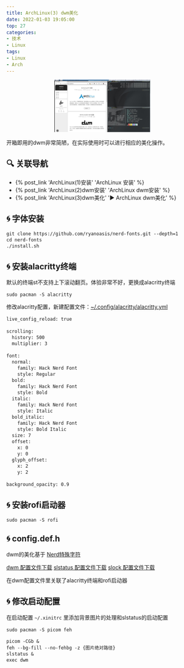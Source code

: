 ```yaml
---
title: ArchLinux(3) dwm美化
date: 2022-01-03 19:05:00
top: 27
categories:
- 技术
- Linux
tags:
- Linux
- Arch
---
```

<center><img src="/images/dwm-2.png" width=50% height=50% align=center/></center>   

开箱即用的dwm非常简陋，在实际使用时可以进行相应的美化操作。

<!--more-->

## 🔍 关联导航

- {% post_link 'ArchLinux(1)安装' 'ArchLinux 安装' %}
- {% post_link 'ArchLinux(2)dwm安装' 'ArchLinux dwm安装' %}
- {% post_link 'ArchLinux(3)dwm美化' '▶️ ArchLinux dwm美化' %}

## 🌀 字体安装
````
git clone https://github.com/ryanoasis/nerd-fonts.git --depth=1
cd nerd-fonts
./install.sh
````

## 🌀 安装alacritty终端
默认的终端st不支持上下滚动翻页。体验非常不好，更换成alacritty终端
````
sudo pacman -S alacritty
````
修改alacritty配置，新建配置文件：[~/.config/alacritty/alacritty.yml](/download/alacritty.t)
````
live_config_reload: true

scrolling:
  history: 500
  multiplier: 3

font:
  normal:
    family: Hack Nerd Font
    style: Regular
  bold:
    family: Hack Nerd Font
    style: Bold
  italic:
    family: Hack Nerd Font
    style: Italic
  bold_italic:
    family: Hack Nerd Font
    style: Bold Italic
  size: 7
  offset:
    x: 0
    y: 0
  glyph_offset:
    x: 2
    y: 2

background_opacity: 0.9
````

## 🌀 安装rofi启动器
````
sudo pacman -S rofi
````

## 🌀 config.def.h
dwm的美化基于 [Nerd特殊字符](https://www.nerdfonts.com/cheat-sheet)

[dwm 配置文件下载](/download/dwm-config.def.h)
[slstatus 配置文件下载](/download/slstatus-config.def.h)
[slock 配置文件下载](/download/slock-config.def.h)

在dwm配置文件里关联了alacritty终端和rofi启动器

## 🌀 修改启动配置
在启动配置 ````~/.xinitrc```` 里添加背景图片的处理和slstatus的启动配置
````
sudo pacman -S picom feh
````
````
picom -CGb &
feh --bg-fill --no-fehbg -z {图片绝对路径}
slstatus &
exec dwm
````
